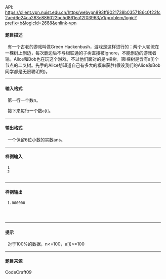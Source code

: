 API: https://client.vpn.nuist.edu.cn/https/webvpn893ff9021738b0357186c0f23fc2aed6e24ca283e886022bc5d861ea12f03963/v1/problem/logic?prefix=b&logicId=2688&enlink-vpn

#### 题目描述

  有一个古老的游戏叫做Green Hackenbush，游戏是这样进行的：两个人轮流在一棵树上删边，每次删边后不与根联通的子树直接被ignore，不能删边的游戏者输。Alice和Bob也在玩这个游戏，不过他们面对的是n棵树，第i棵树是含有a\[i\]个节点的二叉树。先手的Alice想知道自己有多大的概率获胜(假设我们的Alice和Bob同学都是无限聪明的)。

---

#### 输入格式

  第一行一个数n。

  接下来每行一个数a\[i\]。

---

#### 输出格式

  一个保留6位小数的实数ans。

---

#### 样例输入
```
 1
 2
  

```

---

#### 样例输出
```
 1.000000
 
 
 
```

---

#### 提示

  对于100%的数据，n<=100，a\[i\]<=100  

---

#### 题目来源

CodeCraft09